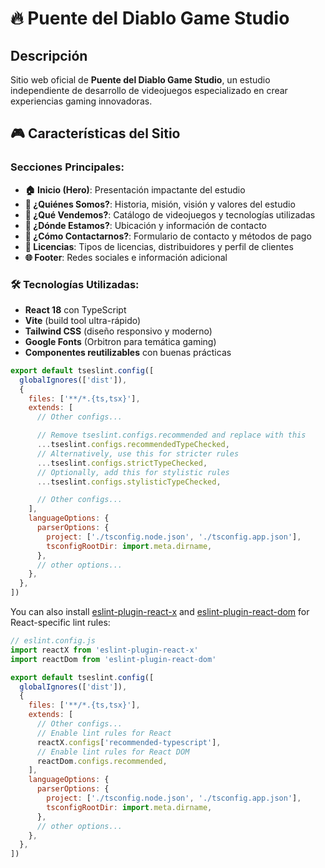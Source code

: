 # 🔥 Puente del Diablo Game Studio

## Descripción
Sitio web oficial de **Puente del Diablo Game Studio**, un estudio independiente de desarrollo de videojuegos especializado en crear experiencias gaming innovadoras.

## 🎮 Características del Sitio

### Secciones Principales:
- **🏠 Inicio (Hero)**: Presentación impactante del estudio
- **👥 ¿Quiénes Somos?**: Historia, misión, visión y valores del estudio
- **🎯 ¿Qué Vendemos?**: Catálogo de videojuegos y tecnologías utilizadas
- **📍 ¿Dónde Estamos?**: Ubicación y información de contacto
- **📧 ¿Cómo Contactarnos?**: Formulario de contacto y métodos de pago
- **🎫 Licencias**: Tipos de licencias, distribuidores y perfil de clientes
- **🌐 Footer**: Redes sociales e información adicional

### 🛠 Tecnologías Utilizadas:
- **React 18** con TypeScript
- **Vite** (build tool ultra-rápido)
- **Tailwind CSS** (diseño responsivo y moderno)
- **Google Fonts** (Orbitron para temática gaming)
- **Componentes reutilizables** con buenas prácticas

```js
export default tseslint.config([
  globalIgnores(['dist']),
  {
    files: ['**/*.{ts,tsx}'],
    extends: [
      // Other configs...

      // Remove tseslint.configs.recommended and replace with this
      ...tseslint.configs.recommendedTypeChecked,
      // Alternatively, use this for stricter rules
      ...tseslint.configs.strictTypeChecked,
      // Optionally, add this for stylistic rules
      ...tseslint.configs.stylisticTypeChecked,

      // Other configs...
    ],
    languageOptions: {
      parserOptions: {
        project: ['./tsconfig.node.json', './tsconfig.app.json'],
        tsconfigRootDir: import.meta.dirname,
      },
      // other options...
    },
  },
])
```

You can also install [eslint-plugin-react-x](https://github.com/Rel1cx/eslint-react/tree/main/packages/plugins/eslint-plugin-react-x) and [eslint-plugin-react-dom](https://github.com/Rel1cx/eslint-react/tree/main/packages/plugins/eslint-plugin-react-dom) for React-specific lint rules:

```js
// eslint.config.js
import reactX from 'eslint-plugin-react-x'
import reactDom from 'eslint-plugin-react-dom'

export default tseslint.config([
  globalIgnores(['dist']),
  {
    files: ['**/*.{ts,tsx}'],
    extends: [
      // Other configs...
      // Enable lint rules for React
      reactX.configs['recommended-typescript'],
      // Enable lint rules for React DOM
      reactDom.configs.recommended,
    ],
    languageOptions: {
      parserOptions: {
        project: ['./tsconfig.node.json', './tsconfig.app.json'],
        tsconfigRootDir: import.meta.dirname,
      },
      // other options...
    },
  },
])
```
